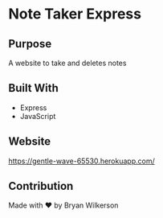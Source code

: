 # Note Taker Express

## Purpose

A website to take and deletes notes

## Built With

- Express
- JavaScript

## Website

https://gentle-wave-65530.herokuapp.com/

## Contribution

Made with ❤️ by Bryan Wilkerson
